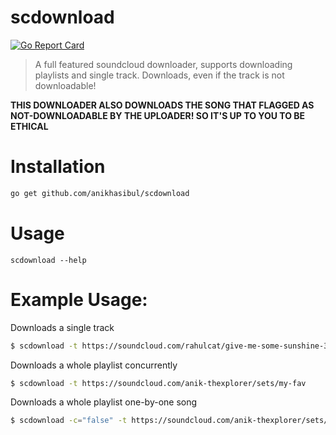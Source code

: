 # scdownload
[![Go Report Card](https://goreportcard.com/badge/github.com/anikhasibul/scdownload)](https://goreportcard.com/report/github.com/anikhasibul/scdownload)
> A full featured soundcloud downloader, supports downloading playlists and single track. Downloads, even if the track is not downloadable!

**THIS DOWNLOADER ALSO DOWNLOADS THE SONG THAT FLAGGED AS NOT-DOWNLOADABLE BY THE UPLOADER! SO IT'S UP TO YOU TO BE ETHICAL**

# Installation

```sh
go get github.com/anikhasibul/scdownload
```

# Usage 

```
scdownload --help
```

# Example Usage:

Downloads a single track
```sh
$ scdownload -t https://soundcloud.com/rahulcat/give-me-some-sunshine-3idiots
```

Downloads a whole playlist concurrently
```sh
$ scdownload -t https://soundcloud.com/anik-thexplorer/sets/my-fav
``` 

Downloads a whole playlist one-by-one song
```sh
$ scdownload -c="false" -t https://soundcloud.com/anik-thexplorer/sets/my-fav
``` 

